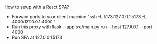 How to setup with a React SPA?
- Forward ports to your client machine "ssh -L 5173:127.0.0.1:5173 -L 4000:127.0.0.1:4000 <vm-ip>"
- Run this proxy with flask --app src/main.py run --host 127.0.0.1 --port 4000
- Run SPA at 127.0.0.1:5173

